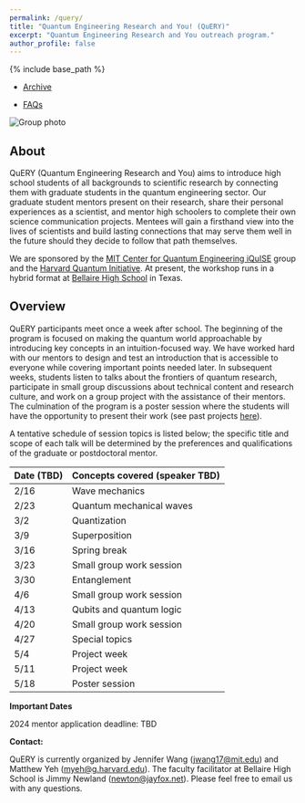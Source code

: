 ```yaml
---
permalink: /query/
title: "Quantum Engineering Research and You! (QuERY)"
excerpt: "Quantum Engineering Research and You outreach program."
author_profile: false
---
```


{% include base_path %}

* [Archive](https://mudyeh.github.io/query/archive)
<!-- * [Sample Projects](https://mudyeh.github.io/query/projects) -->
* [FAQs](https://mudyeh.github.io/query/faq)

![Group photo](https://mudyeh.github.io/files/S2022_group_photo_1.png)

About
---

QuERY (Quantum Engineering Research and You) aims to introduce high school students of all backgrounds to scientific research by connecting them with graduate students in the quantum engineering sector. Our graduate student mentors present on their research, share their personal experiences as a scientist, and mentor high schoolers to complete their own science communication projects. Mentees will gain a firsthand view into the lives of scientists and build lasting connections that may serve them well in the future should they decide to follow that path themselves.

We are sponsored by the [MIT Center for Quantum Engineering iQuISE](https://www.iquise.mit.edu/) group and the [Harvard Quantum Initiative](https://quantum.harvard.edu/). At present, the workshop runs in a hybrid format at [Bellaire High School](https://www.houstonisd.org/bellairehigh) in Texas. 


Overview
---
QuERY participants meet once a week after school. The beginning of the program is focused on making the quantum world approachable by introducing key concepts in an intuition-focused way. We have worked hard with our mentors to design and test an introduction that is accessible to everyone while covering important points needed later. In subsequent weeks, students listen to talks about the frontiers of quantum research, participate in small group discussions about technical content and research culture, and work on a group project with the assistance of their mentors. The culmination of the program is a poster session where the students will have the opportunity to present their work (see past projects [here](https://mudyeh.github.io/query/archive)).

A tentative schedule of session topics is listed below; the specific title and scope of each talk will be determined by the preferences and qualifications of the graduate or postdoctoral mentor.

| Date (TBD)      | Concepts covered (speaker TBD) |
| ----------- | ----------- |
| 2/16      | Wave mechanics       |
| 2/23   | Quantum mechanical waves        |
| 3/2      | Quantization       |
| 3/9   | Superposition        |
| 3/16      | Spring break       |
| 3/23   | Small group work session        |
| 3/30      | Entanglement       |
| 4/6   | Small group work session        |
| 4/13      | Qubits and quantum logic       |
| 4/20   | Small group work session        |
| 4/27      | Special topics       |
| 5/4   | Project week        |
| 5/11   | Project week       |
| 5/18   | Poster session        |

__Important Dates__<br>

2024 mentor application deadline: TBD

__Contact:__<br>

QuERY is currently organized by Jennifer Wang (jwang17@mit.edu) and Matthew Yeh (myeh@g.harvard.edu). The faculty facilitator at Bellaire High School is Jimmy Newland (newton@jayfox.net). Please feel free to email us with any questions.
